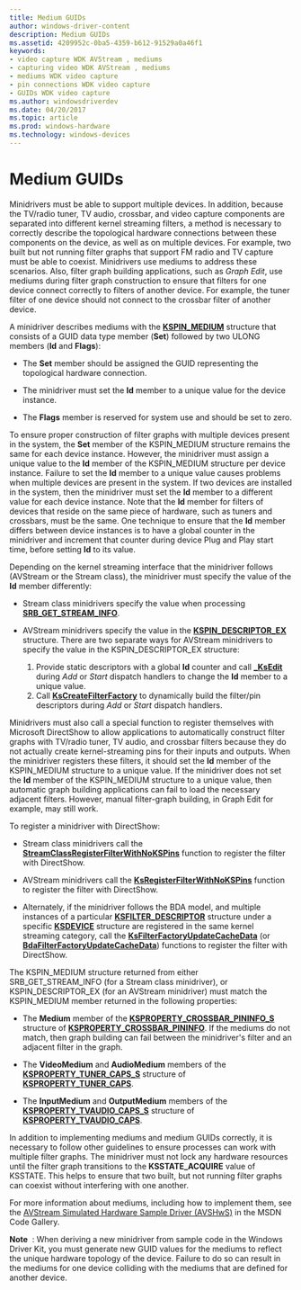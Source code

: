 ```yaml
---
title: Medium GUIDs
author: windows-driver-content
description: Medium GUIDs
ms.assetid: 4209952c-0ba5-4359-b612-91529a0a46f1
keywords:
- video capture WDK AVStream , mediums
- capturing video WDK AVStream , mediums
- mediums WDK video capture
- pin connections WDK video capture
- GUIDs WDK video capture
ms.author: windowsdriverdev
ms.date: 04/20/2017
ms.topic: article
ms.prod: windows-hardware
ms.technology: windows-devices
---
```


# Medium GUIDs


Minidrivers must be able to support multiple devices. In addition, because the TV/radio tuner, TV audio, crossbar, and video capture components are separated into different kernel streaming filters, a method is necessary to correctly describe the topological hardware connections between these components on the device, as well as on multiple devices. For example, two built but not running filter graphs that support FM radio and TV capture must be able to coexist. Minidrivers use mediums to address these scenarios. Also, filter graph building applications, such as *Graph Edit*, use mediums during filter graph construction to ensure that filters for one device connect correctly to filters of another device. For example, the tuner filter of one device should not connect to the crossbar filter of another device.

A minidriver describes mediums with the [**KSPIN\_MEDIUM**](https://msdn.microsoft.com/library/windows/hardware/ff563538) structure that consists of a GUID data type member (**Set**) followed by two ULONG members (**Id** and **Flags**):

-   The **Set** member should be assigned the GUID representing the topological hardware connection.

-   The minidriver must set the **Id** member to a unique value for the device instance.

-   The **Flags** member is reserved for system use and should be set to zero.

To ensure proper construction of filter graphs with multiple devices present in the system, the **Set** member of the KSPIN\_MEDIUM structure remains the same for each device instance. However, the minidriver must assign a unique value to the **Id** member of the KSPIN\_MEDIUM structure per device instance. Failure to set the **Id** member to a unique value causes problems when multiple devices are present in the system. If two devices are installed in the system, then the minidriver must set the **Id** member to a different value for each device instance. Note that the **Id** member for filters of devices that reside on the same piece of hardware, such as tuners and crossbars, must be the same. One technique to ensure that the **Id** member differs between device instances is to have a global counter in the minidriver and increment that counter during device Plug and Play start time, before setting **Id** to its value.

Depending on the kernel streaming interface that the minidriver follows (AVStream or the Stream class), the minidriver must specify the value of the **Id** member differently:

-   Stream class minidrivers specify the value when processing [**SRB\_GET\_STREAM\_INFO**](https://msdn.microsoft.com/library/windows/hardware/ff568173).

-   AVStream minidrivers specify the value in the [**KSPIN\_DESCRIPTOR\_EX**](https://msdn.microsoft.com/library/windows/hardware/ff563534) structure. There are two separate ways for AVStream minidrivers to specify the value in the KSPIN\_DESCRIPTOR\_EX structure:

    1.  Provide static descriptors with a global **Id** counter and call [**\_KsEdit**](https://msdn.microsoft.com/library/windows/hardware/ff568796) during *Add* or *Start* dispatch handlers to change the **Id** member to a unique value.
    2.  Call [**KsCreateFilterFactory**](https://msdn.microsoft.com/library/windows/hardware/ff561650) to dynamically build the filter/pin descriptors during *Add* or *Start* dispatch handlers.

Minidrivers must also call a special function to register themselves with Microsoft DirectShow to allow applications to automatically construct filter graphs with TV/radio tuner, TV audio, and crossbar filters because they do not actually create kernel-streaming pins for their inputs and outputs. When the minidriver registers these filters, it should set the **Id** member of the KSPIN\_MEDIUM structure to a unique value. If the minidriver does not set the **Id** member of the KSPIN\_MEDIUM structure to a unique value, then automatic graph building applications can fail to load the necessary adjacent filters. However, manual filter-graph building, in Graph Edit for example, may still work.

To register a minidriver with DirectShow:

-   Stream class minidrivers call the [**StreamClassRegisterFilterWithNoKSPins**](https://msdn.microsoft.com/library/windows/hardware/ff568261) function to register the filter with DirectShow.

-   AVStream minidrivers call the [**KsRegisterFilterWithNoKSPins**](https://msdn.microsoft.com/library/windows/hardware/ff566773) function to register the filter with DirectShow.

-   Alternately, if the minidriver follows the BDA model, and multiple instances of a particular [**KSFILTER\_DESCRIPTOR**](https://msdn.microsoft.com/library/windows/hardware/ff562553) structure under a specific [**KSDEVICE**](https://msdn.microsoft.com/library/windows/hardware/ff561681) structure are registered in the same kernel streaming category, call the [**KsFilterFactoryUpdateCacheData**](https://msdn.microsoft.com/library/windows/hardware/ff562540) (or [**BdaFilterFactoryUpdateCacheData**](https://msdn.microsoft.com/library/windows/hardware/ff556455)) functions to register the filter with DirectShow.

The KSPIN\_MEDIUM structure returned from either SRB\_GET\_STREAM\_INFO (for a Stream class minidriver), or KSPIN\_DESCRIPTOR\_EX (for an AVStream minidriver) must match the KSPIN\_MEDIUM member returned in the following properties:

-   The **Medium** member of the [**KSPROPERTY\_CROSSBAR\_PININFO\_S**](https://msdn.microsoft.com/library/windows/hardware/ff565123) structure of [**KSPROPERTY\_CROSSBAR\_PININFO**](https://msdn.microsoft.com/library/windows/hardware/ff565121). If the mediums do not match, then graph building can fail between the minidriver's filter and an adjacent filter in the graph.

-   The **VideoMedium** and **AudioMedium** members of the [**KSPROPERTY\_TUNER\_CAPS\_S**](https://msdn.microsoft.com/library/windows/hardware/ff565828) structure of [**KSPROPERTY\_TUNER\_CAPS**](https://msdn.microsoft.com/library/windows/hardware/ff565825).

-   The **InputMedium** and **OutputMedium** members of the [**KSPROPERTY\_TVAUDIO\_CAPS\_S**](https://msdn.microsoft.com/library/windows/hardware/ff565936) structure of [**KSPROPERTY\_TVAUDIO\_CAPS**](https://msdn.microsoft.com/library/windows/hardware/ff565933).

In addition to implementing mediums and medium GUIDs correctly, it is necessary to follow other guidelines to ensure processes can work with multiple filter graphs. The minidriver must not lock any hardware resources until the filter graph transitions to the **KSSTATE\_ACQUIRE** value of KSSTATE. This helps to ensure that two built, but not running filter graphs can coexist without interfering with one another.

For more information about mediums, including how to implement them, see the [AVStream Simulated Hardware Sample Driver (AVSHwS)](http://go.microsoft.com/fwlink/p/?linkid=256083) in the MSDN Code Gallery.

**Note**  : When deriving a new minidriver from sample code in the Windows Driver Kit, you must generate new GUID values for the mediums to reflect the unique hardware topology of the device. Failure to do so can result in the mediums for one device colliding with the mediums that are defined for another device.

 

 

 




